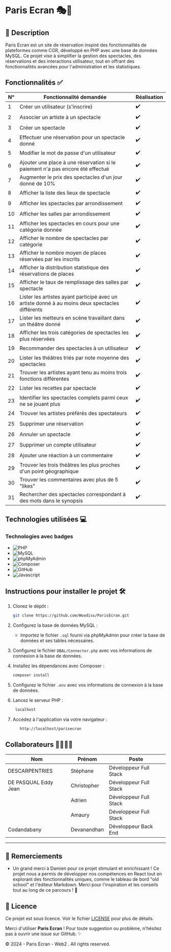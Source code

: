 # Paris Ecran 🎭🎥

## 📖 Description
Paris Ecran est un site de réservation inspiré des fonctionnalités de plateformes comme CGR, développé en PHP avec une base de données MySQL. Ce projet vise à simplifier la gestion des spectacles, des réservations et des interactions utilisateur, tout en offrant des fonctionnalités avancées pour l'administration et les statistiques.

## Fonctionnalités ✅

| N°  | Fonctionnalité demandée                                                                           | Réalisation |
|-----|--------------------------------------------------------------------------------------------------|-------------|
| 1   | Créer un utilisateur (s'inscrire)                                                               | ✔️          |
| 2   | Associer un artiste à un spectacle                                                              | ✔️          |
| 3   | Créer un spectacle                                                                              | ✔️          |
| 4   | Effectuer une réservation pour un spectacle donné                                               | ✔️          |
| 5   | Modifier le mot de passe d'un utilisateur                                                       | ✔️          |
| 6   | Ajouter une place à une réservation si le paiement n'a pas encore été effectué                  | ✔️          |
| 7   | Augmenter le prix des spectacles d'un jour donné de 10%                                         | ✔️          |
| 8   | Afficher la liste des lieux de spectacle                                                        | ✔️          |
| 9   | Afficher les spectacles par arrondissement                                                      | ✔️          |
| 10  | Afficher les salles par arrondissement                                                          | ✔️          |
| 11  | Afficher les spectacles en cours pour une catégorie donnée                                      | ✔️          |
| 12  | Afficher le nombre de spectacles par catégorie                                                  | ✔️          |
| 13  | Afficher le nombre moyen de places réservées par les inscrits                                   | ✔️          |
| 14  | Afficher la distribution statistique des réservations de places                                 | ✔️          |
| 15  | Afficher le taux de remplissage des salles par spectacle                                        | ✔️          |
| 16  | Lister les artistes ayant participé avec un artiste donné à au moins deux spectacles différents  | ✔️          |
| 17  | Lister les metteurs en scène travaillant dans un théâtre donné                                  | ✔️          |
| 18  | Afficher les trois catégories de spectacles les plus réservées                                  | ✔️          |
| 19  | Recommander des spectacles à un utilisateur                                                     | ✔️          |
| 20  | Lister les théâtres triés par note moyenne des spectacles                                       | ✔️          |
| 21  | Trouver les artistes ayant tenu au moins trois fonctions différentes                            | ✔️          |
| 22  | Lister les recettes par spectacle                                                              | ✔️          |
| 23  | Identifier les spectacles complets parmi ceux ne se jouant plus                                | ✔️          |
| 24  | Trouver les artistes préférés des spectateurs                                                  | ✔️          |
| 25  | Supprimer une réservation                                                                      | ✔️          |
| 26  | Annuler un spectacle                                                                           | ✔️          |
| 27  | Supprimer un compte utilisateur                                                               | ✔️          |
| 28  | Ajouter une réaction à un commentaire                                                         | ✔️          |
| 29  | Trouver les trois théâtres les plus proches d'un point géographique                            | ✔️          |
| 30 | Trouver les commentaires avec plus de 5 "likes"                                              | ✔️          |
| 31  | Rechercher des spectacles correspondant à des mots dans le synopsis                           | ✔️          |

## Technologies utilisées 💻

### Technologies avec badges

- ![PHP](https://img.shields.io/badge/PHP-777BB4?style=for-the-badge&logo=php&logoColor=white)
- ![MySQL](https://img.shields.io/badge/MySQL-4479A1?style=for-the-badge&logo=mysql&logoColor=white)
- ![phpMyAdmin](https://img.shields.io/badge/phpMyAdmin-6C78AF?style=for-the-badge&logo=phpmyadmin&logoColor=white)
- ![Composer](https://img.shields.io/badge/Composer-885630?style=for-the-badge&logo=composer&logoColor=white)
- ![GitHub](https://img.shields.io/badge/GitHub-181717?style=for-the-badge&logo=github&logoColor=white)
- ![Javascript](https://img.shields.io/badge/logo-javascript-blue?logo=javascript)

## Instructions pour installer le projet 🛠️

1. Clonez le dépôt :
    ```bash
    git clone https://github.com/Woodiss/ParisEcran.git
    ```

2. Configurez la base de données MySQL :
    - Importez le fichier `.sql` fourni via phpMyAdmin pour créer la base de données et ses tables nécessaires.

3. Configurez le fichier `DBAL/Connector.php` avec vos informations de connexion à la base de données.

4. Installez les dépendances avec Composer :
    ```bash
    composer install
    ```

5. Configurez le fichier `.env` avec vos informations de connexion à la base de données.

6. Lancez le serveur PHP :
    ```bash
     localhost
    ```

7. Accédez à l'application via votre navigateur :
    ```bash
       http://localhost/parisecran
     ```

## Collaborateurs 👨‍💻👩‍💻

| Nom                | Prénom             | Poste                 |
|--------------------|--------------------|-----------------------|
|DESCARPENTRIES      | Stéphane           | Développeur Full Stack|
|DE PASQUAL Eddy Jean       | Christopher           | Développeur Full Stack|
|      | Adrien           | Développeur Full Stack| 
|      | Amaury           | Développeur Full Stack| 
|Codandabany      | Devanandhan           | Développeur Back End| 

---

## 💬 Remerciements

- Un grand merci à Damien pour ce projet stimulant et enrichissant ! Ce projet nous a permis de développer nos compétences en React tout en explorant des fonctionnalités uniques, comme le tableau de bord "old school" et l'éditeur Markdown. Merci pour l'inspiration et les conseils tout au long de ce parcours ! 🙏


## 📜 Licence

Ce projet est sous licence. Voir le fichier [LICENSE](./LICENSE) pour plus de détails.


Merci d'utiliser **Paris Ecran** ! Pour toute suggestion ou problème, n'hésitez pas à ouvrir une issue sur GitHub. ✨

 © 2024  - Paris Ecran - Web2 . All rights reserved.

